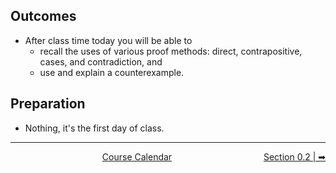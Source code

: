 

## Outcomes

* After class time today you will be able to
    * recall the uses of various proof methods: direct, contrapositive, cases, and contradiction, and
    * use and explain a counterexample.

## Preparation
* Nothing, it's the first day of class.


<hr class="dashed double-spacing">

<div class = "justify" style="display:flex;justify-content:space-between;">
    <div sytle="align:left">
    </div>
    <div style="align:center">
        <a class="btn warning" href="page:📅 Full Course Schedule - Subject to Change">Course Calendar</a>
    </div>
    <div style="align:right">
        <a class="btn info" href="page:📓 Section 0.2">Section 0.2 | ➡</a>
    </div>
</div>


